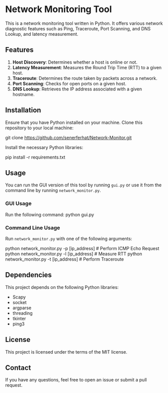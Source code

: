 # Network Monitoring Tool

This is a network monitoring tool written in Python. It offers various network diagnostic features such as Ping, Traceroute, Port Scanning, and DNS Lookup, and latency measurement.

## Features

1. **Host Discovery**: Determines whether a host is online or not.
2. **Latency Measurement**: Measures the Round Trip Time (RTT) to a given host.
3. **Traceroute**: Determines the route taken by packets across a network.
4. **Port Scanning**: Checks for open ports on a given host.
5. **DNS Lookup**: Retrieves the IP address associated with a given hostname.

## Installation

Ensure that you have Python installed on your machine. Clone this repository to your local machine:

git clone https://github.com/senerferhat/Network-Monitor.git

Install the necessary Python libraries:

pip install -r requirements.txt


## Usage

You can run the GUI version of this tool by running `gui.py` or use it from the command line by running `network_monitor.py`.

### GUI Usage

Run the following command:
python gui.py

### Command Line Usage

Run `network_monitor.py` with one of the following arguments:

python network_monitor.py -p [ip_address] # Perform ICMP Echo Request
python network_monitor.py -l [ip_address] # Measure RTT
python network_monitor.py -t [ip_address] # Perform Traceroute


## Dependencies

This project depends on the following Python libraries:

- Scapy
- socket
- argparse
- threading
- tkinter
- ping3

## License

This project is licensed under the terms of the MIT license.

## Contact

If you have any questions, feel free to open an issue or submit a pull request.

